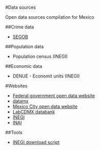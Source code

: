 #Data sources

Open data sources compilation for Mexico

##Crime data

* [SEGOB](http://secretariadoejecutivo.gob.mx/incidencia-delictiva/incidencia-delictiva-fuero-comun.php)

##Population data

* Population census (INEGI)

##Economic data

* DENUE - Economit units (INEGI)


#Websites

* [Federal government open data website](http://datos.gob.mx/)
* [datamx](http://datamx.io/)
* [Mexico City open data website](http://www.datosabiertos.df.gob.mx/)
* [LabCDMX databank](http://datos.labplc.mx/datasets/)
* [INEGI](http://www.inegi.org.mx/)
* [INAI](http://portaltransparencia.gob.mx/pot/openData/openData.jsp)

##Tools

* [INEGI download script](https://github.com/edublancas/inegi-denue)